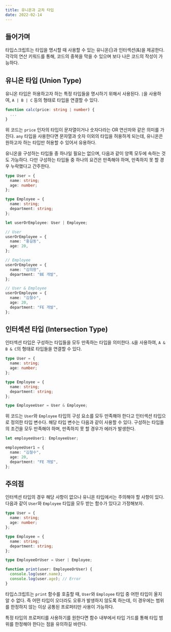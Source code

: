 ```yaml
---
title: 유니온과 교차 타입
date: 2022-02-14
---
```


## 들어가며

타입스크립트는 타입을 명시할 때 사용할 수 있는 유니온(|)과 인터섹션(&)을 제공한다.
각각의 연산 키워드를 통해, 코드의 중복을 막을 수 있으며 보다 나은 코드의 작성이 가능하다.

## 유니온 타입 (Union Type)

유니온 타입은 허용하고자 하는 특정 타입들을 명시하기 위해서 사용된다. 
`|`을 사용하여, `A | B | C` 등의 형태로 타입을 연결할 수 있다.

```typescript
function calc(price: string | number) {
  ...    
}
```

위 코드는 `price` 인자의 타입이 문자열이거나 숫자다라는 OR 연산자와 같은 의미를 가진다.
`any` 타입을 사용한다면 문자열과 숫자 이외의 타입을 허용하게 되는데, 유니온은 원하고자 하는 타입만 허용할 수 있어서 유용하다.

유니온을 구성하는 타입들 중 하나일 필요는 없으며, 다음과 같이 양쪽 모두에 속하는 것도 가능하다.
다만 구성하는 타입들 중 하나의 요건은 만족해야 하며, 만족하지 못 할 경우 누락했다고 간주한다.

```typescript
type User = {
  name: string;
  age: number;
};

type Employee = {
  name: string;
  department: string;
};

let userOrEmployee: User | Employee;

// User
userOrEmployee = {
  name: "홍길동",
  age: 20,
};

// Employee
userOrEmployee = {
  name: "김의왕",
  department: "BE 개발",
};

// User & Employee
userOrEmployee = {
  name: "김철수",
  age: 20,
  department: "FE 개발",
};
```

## 인터섹션 타입 (Intersection Type)

인터섹션 타입은 구성하는 타입들을 모두 만족하는 타입을 의미한다.
`&`을 사용하여, `A & B & C`의 형태로 타입들을 연결할 수 있다.

```typescript
type User = {
  name: string;
  age: number;
};

type Employee = {
  name: string;
  department: string;
};

type EmployeeUser = User & Employee;
```

위 코드는 `User`와 `Employee` 타입의 구성 요소를 모두 만족해야 한다고 인터섹션 타입으로 정의한 타입 변수다.
해당 타입 변수는 다음과 같이 사용할 수 있다.
구성하는 타입들의 조건을 모두 만족해야 하며, 만족하지 못 할 경우가 에러가 발생한다.

```typescript
let employeeUser1: EmployeeUser;

employeeUser1 = {
  name: "김철수",
  age: 20,
  department: "FE 개발",
};
```

## 주의점

인터섹션 타입의 경우 해당 사항이 없으나 유니온 타입에서는 주의해야 할 사항이 있다.
다음과 같이 `User`와 `Employee` 타입을 모두 받는 함수가 있다고 가정해보자.

```typescript
type User = {
  name: string;
  age: number;
};

type Employee = {
  name: string;
  department: string;
};

type EmployeeOrUser = User | Employee;

function print(user: EmployeeOrUser) {
  console.log(user.name); 
  console.log(user.age); // Error
}
```

타입스크립트는 `print` 함수를 호출할 때, `User`와 `Employee` 타입 중 어떤 타입이 올지 알 수 없다.
즉 어떤 타입이 오더라도 오류가 발생하지 않도록 하는데, 이 경우에는 범위를 한정하지 않는 이상 공통된 프로퍼티만 사용이 가능하다.

특정 타입의 프로퍼티를 사용하기를 원한다면 함수 내부에서 타입 가드를 통해 타입 범위를 한정해야 한다는 점을 유의하길 바란다.